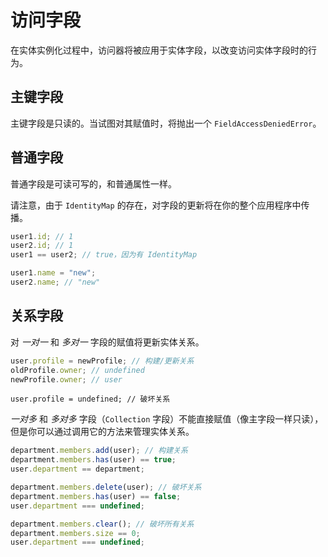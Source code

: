 # 访问字段

在实体实例化过程中，访问器将被应用于实体字段，以改变访问实体字段时的行为。

## 主键字段

主键字段是只读的。当试图对其赋值时，将抛出一个 `FieldAccessDeniedError`。

## 普通字段

普通字段是可读可写的，和普通属性一样。

请注意，由于 `IdentityMap` 的存在，对字段的更新将在你的整个应用程序中传播。

```ts
user1.id; // 1
user2.id; // 1
user1 == user2; // true，因为有 IdentityMap
```

```ts {1｝
user1.name = "new";
user2.name; // "new"
```

## 关系字段

对 _一对一_ 和 _多对一_ 字段的赋值将更新实体关系。

```ts {1}.
user.profile = newProfile; // 构建/更新关系
oldProfile.owner; // undefined
newProfile.owner; // user
```

```ts{1}
user.profile = undefined; // 破坏关系
```

_一对多_ 和 _多对多_ 字段（`Collection` 字段）不能直接赋值（像主字段一样只读），但是你可以通过调用它的方法来管理实体关系。

```ts {1}
department.members.add(user); // 构建关系
department.members.has(user) == true;
user.department == department;
```

```ts {1}
department.members.delete(user); // 破坏关系
department.members.has(user) == false;
user.department === undefined;
```

```ts {1}
department.members.clear(); // 破坏所有关系
department.members.size == 0;
user.department === undefined;
```
